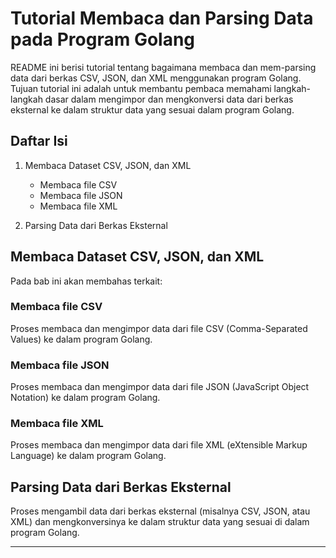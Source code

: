 # Tutorial Membaca dan Parsing Data pada Program Golang

README ini berisi tutorial tentang bagaimana membaca dan mem-parsing data dari berkas CSV, JSON, dan XML menggunakan program Golang. Tujuan tutorial ini adalah untuk membantu pembaca memahami langkah-langkah dasar dalam mengimpor dan mengkonversi data dari berkas eksternal ke dalam struktur data yang sesuai dalam program Golang.

## Daftar Isi

1. Membaca Dataset CSV, JSON, dan XML
    - Membaca file CSV
    - Membaca file JSON
    - Membaca file XML

2. Parsing Data dari Berkas Eksternal

## Membaca Dataset CSV, JSON, dan XML

Pada bab ini akan membahas terkait:

### Membaca file CSV

Proses membaca dan mengimpor data dari file CSV (Comma-Separated Values) ke dalam program Golang.

### Membaca file JSON

Proses membaca dan mengimpor data dari file JSON (JavaScript Object Notation) ke dalam program Golang.

### Membaca file XML

Proses membaca dan mengimpor data dari file XML (eXtensible Markup Language) ke dalam program Golang.

## Parsing Data dari Berkas Eksternal

Proses mengambil data dari berkas eksternal (misalnya CSV, JSON, atau XML) dan mengkonversinya ke dalam struktur data yang sesuai di dalam program Golang.

---
